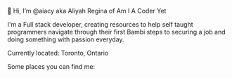 👋 Hi, I’m @aiacy aka Aliyah Regina of Am I A Coder Yet

I'm a Full stack developer, creating resources to help self taught programmers navigate through their first Bambi steps to securing a job and doing something with passion everyday.

Currently located: Toronto, Ontario

Some places you can find me:


<!---
aiacy/aiacy is a ✨ special ✨ repository because its `README.md` (this file) appears on your GitHub profile.
You can click the Preview link to take a look at your changes.
--->
